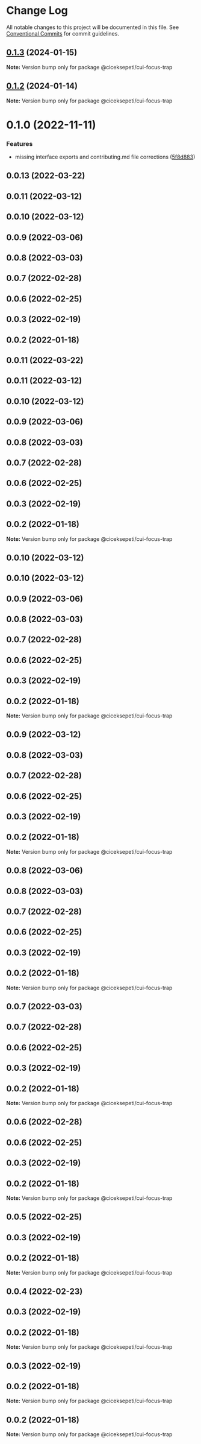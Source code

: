 # Change Log

All notable changes to this project will be documented in this file.
See [Conventional Commits](https://conventionalcommits.org) for commit guidelines.

## [0.1.3](https://github.com/ciceksepetitech/cactus-ui/compare/@ciceksepeti/cui-focus-trap@0.1.1...@ciceksepeti/cui-focus-trap@0.1.3) (2024-01-15)

**Note:** Version bump only for package @ciceksepeti/cui-focus-trap





## [0.1.2](https://github.com/ciceksepetitech/cactus-ui/compare/@ciceksepeti/cui-focus-trap@0.1.1...@ciceksepeti/cui-focus-trap@0.1.2) (2024-01-14)

**Note:** Version bump only for package @ciceksepeti/cui-focus-trap





# 0.1.0 (2022-11-11)


### Features

* missing interface exports and contributing.md file corrections ([5f8d883](https://github.com/ciceksepetitech/cactus-ui/commit/5f8d883811e7c6618ab15213039b9e05f6cb616d))



## 0.0.13 (2022-03-22)



## 0.0.11 (2022-03-12)



## 0.0.10 (2022-03-12)



## 0.0.9 (2022-03-06)



## 0.0.8 (2022-03-03)



## 0.0.7 (2022-02-28)



## 0.0.6 (2022-02-25)



## 0.0.3 (2022-02-19)



## 0.0.2 (2022-01-18)





## 0.0.11 (2022-03-22)



## 0.0.11 (2022-03-12)



## 0.0.10 (2022-03-12)



## 0.0.9 (2022-03-06)



## 0.0.8 (2022-03-03)



## 0.0.7 (2022-02-28)



## 0.0.6 (2022-02-25)



## 0.0.3 (2022-02-19)



## 0.0.2 (2022-01-18)

**Note:** Version bump only for package @ciceksepeti/cui-focus-trap





## 0.0.10 (2022-03-12)



## 0.0.10 (2022-03-12)



## 0.0.9 (2022-03-06)



## 0.0.8 (2022-03-03)



## 0.0.7 (2022-02-28)



## 0.0.6 (2022-02-25)



## 0.0.3 (2022-02-19)



## 0.0.2 (2022-01-18)

**Note:** Version bump only for package @ciceksepeti/cui-focus-trap





## 0.0.9 (2022-03-12)



## 0.0.8 (2022-03-03)



## 0.0.7 (2022-02-28)



## 0.0.6 (2022-02-25)



## 0.0.3 (2022-02-19)



## 0.0.2 (2022-01-18)

**Note:** Version bump only for package @ciceksepeti/cui-focus-trap





## 0.0.8 (2022-03-06)



## 0.0.8 (2022-03-03)



## 0.0.7 (2022-02-28)



## 0.0.6 (2022-02-25)



## 0.0.3 (2022-02-19)



## 0.0.2 (2022-01-18)

**Note:** Version bump only for package @ciceksepeti/cui-focus-trap





## 0.0.7 (2022-03-03)



## 0.0.7 (2022-02-28)



## 0.0.6 (2022-02-25)



## 0.0.3 (2022-02-19)



## 0.0.2 (2022-01-18)

**Note:** Version bump only for package @ciceksepeti/cui-focus-trap





## 0.0.6 (2022-02-28)



## 0.0.6 (2022-02-25)



## 0.0.3 (2022-02-19)



## 0.0.2 (2022-01-18)

**Note:** Version bump only for package @ciceksepeti/cui-focus-trap





## 0.0.5 (2022-02-25)



## 0.0.3 (2022-02-19)



## 0.0.2 (2022-01-18)

**Note:** Version bump only for package @ciceksepeti/cui-focus-trap





## 0.0.4 (2022-02-23)



## 0.0.3 (2022-02-19)



## 0.0.2 (2022-01-18)

**Note:** Version bump only for package @ciceksepeti/cui-focus-trap





## 0.0.3 (2022-02-19)



## 0.0.2 (2022-01-18)

**Note:** Version bump only for package @ciceksepeti/cui-focus-trap





## 0.0.2 (2022-01-18)

**Note:** Version bump only for package @ciceksepeti/cui-focus-trap
